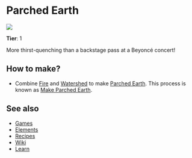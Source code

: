 # Parched Earth

![](/wiki/images/item.parchedearth.png)

**Tier**: 1

More thirst-quenching than a backstage pass at a Beyoncé concert!

## How to make?

* Combine [Fire](/wiki/elements/fire) and [Watershed](/wiki/elements/watershed) to make [Parched Earth](/wiki/elements/parched-earth). This process is known as [Make Parched Earth](/wiki/recipes/make-parched-earth).

## See also

* [Games](/wiki/games)
* [Elements](/wiki/elements)
* [Recipes](/wiki/recipes)
* [Wiki](/wiki/index)
* [Learn](/learn/index)